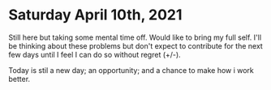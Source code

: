 # Saturday April 10th, 2021

Still here but taking some mental time off. Would like to bring my full self. I'll be thinking about these problems but don't expect to contribute for the next few days until I feel I can do so without regret (+/-).

Today is stil a new day; an opportunity; and a chance to make how i work better.
